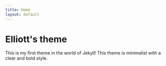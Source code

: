```yaml
---
title: Home
layout: default
---
```


# Elliott's theme
This is my first theme in the world of Jekyll! This theme is minimalist with a clear and bold style.